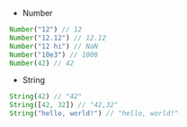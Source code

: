 - Number
```js
Number("12") // 12
Number("12.12") // 12.12
Number("12 hi") // NaN
Number("10e3") // 1000
Number(42) // 42
```
- String
```js
String(42) // "42"
String([42, 32]) // "42,32"
String("hello, world!") // "hello, world!"
```